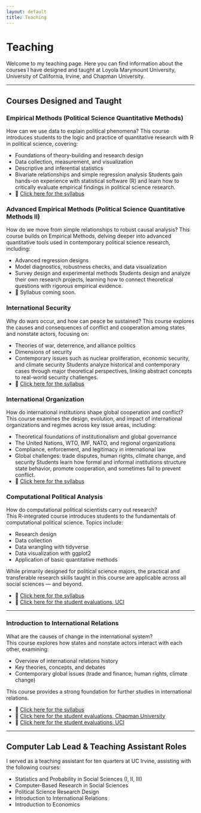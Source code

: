 ```yaml
---
layout: default
title: Teaching
---
```


# Teaching

Welcome to my teaching page. Here you can find information about the courses I have designed and taught at Loyola Marymount University, University of California, Irvine, and Chapman University.

---

## Courses Designed and Taught
### Empirical Methods (Political Science Quantitative Methods)
How can we use data to explain political phenomena?
This course introduces students to the logic and practice of quantitative research with R in political science, covering:
- Foundations of theory-building and research design
- Data collection, measurement, and visualization
- Descriptive and inferential statistics
- Bivariate relationships and simple regression analysis
Students gain hands-on experience with statistical software (R) and learn how to critically evaluate empirical findings in political science research.
- 📄 [Click here for the syllabus](/assets/docs/Demir_Empirical_Approaches_Syllabus.pdf)  

### Advanced Empirical Methods (Political Science Quantitative Methods II)
How do we move from simple relationships to robust causal analysis?
This course builds on Empirical Methods, delving deeper into advanced quantitative tools used in contemporary political science research, including:
- Advanced regression designs
- Model diagnostics, robustness checks, and data visualization
- Survey design and experimental methods
Students design and analyze their own research projects, learning how to connect theoretical questions with rigorous empirical evidence.
- 📄 Syllabus coming soon.

### International Security
Why do wars occur, and how can peace be sustained?
This course explores the causes and consequences of conflict and cooperation among states and nonstate actors, focusing on:
- Theories of war, deterrence, and alliance politics
- Dimensions of security
- Contemporary issues such as nuclear proliferation, economic security, and climate security
Students analyze historical and contemporary cases through major theoretical perspectives, linking abstract concepts to real-world security challenges.
- 📄 [Click here for the syllabus](/assets/docs/Demir_IS_Syllabus.pdf)  

### International Organization
How do international institutions shape global cooperation and conflict?
This course examines the design, evolution, and impact of international organizations and regimes across key issue areas, including:
- Theoretical foundations of institutionalism and global governance
- The United Nations, WTO, IMF, NATO, and regional organizations
- Compliance, enforcement, and legitimacy in international law
- Global challenges: trade disputes, human rights, climate change, and security
Students learn how formal and informal institutions structure state behavior, promote cooperation, and sometimes fail to prevent conflict.
- 📄 [Click here for the syllabus](/assets/docs/Demir_IO_Syllabus.pdf)  


### Computational Political Analysis
How do computational political scientists carry out research?  
This R-integrated course introduces students to the fundamentals of computational political science. Topics include:

- Research design
- Data collection
- Data wrangling with tidyverse
- Data visualization with ggplot2
- Application of basic quantitative methods

While primarily designed for political science majors, the practical and transferable research skills taught in this course are applicable across all social sciences — and beyond.

- 📄 [Click here for the syllabus](/assets/docs/Demir_Comp_Pol_Analysis_Syllabus.pdf)
- 📝 [Click here for the student evaluations, UCI](/assets/docs/Demir_Comp_Pol_Analysis_Eval_UCI.pdf)  

---

### Introduction to International Relations
What are the causes of change in the international system?  
This course explores how states and nonstate actors interact with each other, examining:

- Overview of international relations history
- Key theories, concepts, and debates
- Contemporary global issues (trade and finance, human rights, climate change)

This course provides a strong foundation for further studies in international relations.

  - 📄 [Click here for the syllabus](/assets/docs/Demir_Intro_to_IR_Syllabus.pdf)
  - 📝 [Click here for the student evaluations, Chapman University](/assets/docs/Demir_Introduction_to_IR_Eval_Chapman.pdf)
  - 📝 [Click here for the student evaluations, UCI](/assets/docs/Demir_Introduction_to_IR_Eval_UCI.pdf)

---

## Computer Lab Lead & Teaching Assistant Roles

I served as a teaching assistant for ten quarters at UC Irvine, assisting with the following courses:

- Statistics and Probability in Social Sciences (I, II, III)
- Computer-Based Research in Social Sciences
- Political Science Research Design
- Introduction to International Relations
- Introduction to Economics
